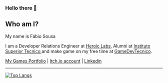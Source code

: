 ### Hello there 👋

## Who am I?

My name is Fábio Sousa

I am a Developer Relations Engineer at [Heroic Labs](https://heroiclabs.com/), Alumni at [Instituto Superior Tecnico](https://tecnico.ulisboa.pt/pt/),and make game on my free time at [GameDevTecnico](https://gamedev.tecnico.ulisboa.pt/).

[My Games Portfolio](https://dannyisyog.github.io/gamedev-portfolio/#/) | [Itch.io account](https://dannyisyog.itch.io/) | [Linkedin](https://www.linkedin.com/in/dannyisyog/)

---

[![Top Langs](https://github-readme-stats.vercel.app/api/top-langs?username=DannyIsYog&theme=midnight-purple&layout=compact)](https://github.com/anuraghazra/github-readme-stats)

<!--
**EdBarrancos/EdBarrancos** is a ✨ _special_ ✨ repository because its `README.md` (this file) appears on your GitHub profile.

Here are some ideas to get you started:

- 🔭 I’m currently working on ...
- 🌱 I’m currently learning ...
- 👯 I’m looking to collaborate on ...
- 🤔 I’m looking for help with ...
- 💬 Ask me about ...
- 📫 How to reach me: ...
- 😄 Pronouns: ...
- ⚡ Fun fact: ...
-->

<!--
**DannyIsYog/DannyIsYog** is a ✨ _special_ ✨ repository because its `README.md` (this file) appears on your GitHub profile.

Here are some ideas to get you started:

- 🔭 I’m currently working on ...
- 🌱 I’m currently learning ...
- 👯 I’m looking to collaborate on ...
- 🤔 I’m looking for help with ...
- 💬 Ask me about ...
- 📫 How to reach me: ...
- 😄 Pronouns: ...
- ⚡ Fun fact: ...
-->
